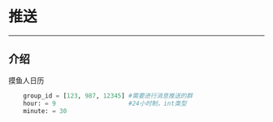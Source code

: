 # 推送

------

## 介绍

摸鱼人日历

```python
    group_id = [123, 987, 12345] #需要进行消息推送的群
    hour: = 9                    #24小时制，int类型
    minute: = 30
```
